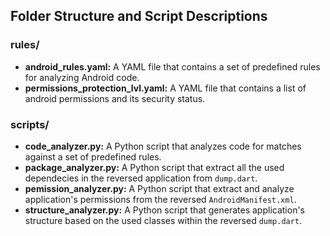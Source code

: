 ## Folder Structure and Script Descriptions

### rules/

- <b>android_rules.yaml:</b> A YAML file that contains a set of predefined rules for analyzing Android code.
- <b>permissions_protection_lvl.yaml:</b> A YAML file that contains a list of android permissions and its security status.

### scripts/

- <b>code_analyzer.py:</b> A Python script that analyzes code for matches against a set of predefined rules.
- <b>package_analyzer.py:</b> A Python script that extract all the used dependecies in the reversed application from `dump.dart`.
- <b>pemission_analyzer.py:</b> A Python script that extract and analyze application's permissions from the reversed `AndroidManifest.xml`.
- <b>structure_analyzer.py:</b> A Python script that generates application's structure based on the used classes within the reversed `dump.dart`.
